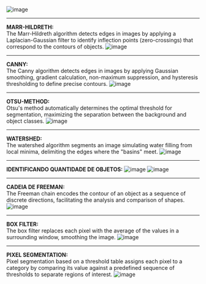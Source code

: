 ![image](https://github.com/user-attachments/assets/fb8e04c9-643e-479b-ba4f-a26f079e0bea)
***
**MARR-HILDRETH:**  
The Marr-Hildreth algorithm detects edges in images by applying a Laplacian-Gaussian filter to identify inflection points (zero-crossings) that correspond to the contours of objects.
![image](https://github.com/user-attachments/assets/ae38bcd5-0774-4e99-b1bf-3142a9cf54f0)
***
**CANNY:**  
The Canny algorithm detects edges in images by applying Gaussian smoothing, gradient calculation, non-maximum suppression, and hysteresis thresholding to define precise contours.
![image](https://github.com/user-attachments/assets/efe6df3c-6a9e-4854-b30d-2528c908b7d9)
***
**OTSU-METHOD:**  
Otsu's method automatically determines the optimal threshold for segmentation, maximizing the separation between the background and object classes.
![image](https://github.com/user-attachments/assets/9e60222d-4c53-4556-8ec3-bc49553bdfa8)
***
**WATERSHED:**  
The watershed algorithm segments an image simulating water filling from local minima, delimiting the edges where the "basins" meet.
![image](https://github.com/user-attachments/assets/78621f91-0d00-486b-ae3d-1640aae7ee87)
***
**IDENTIFICANDO QUANTIDADE DE OBJETOS:**
![image](https://github.com/user-attachments/assets/269a454c-155c-4c92-aedb-f654c12ca0f3)
![image](https://github.com/user-attachments/assets/e8701302-1925-4cac-a535-3c69e5f50b74)
***
**CADEIA DE FREEMAN:**  
The Freeman chain encodes the contour of an object as a sequence of discrete directions, facilitating the analysis and comparison of shapes.
![image](https://github.com/user-attachments/assets/3fbb1127-f74f-46ce-9b88-2c99799a8e76)
***
**BOX FILTER:**  
The box filter replaces each pixel with the average of the values ​​in a surrounding window, smoothing the image.
![image](https://github.com/user-attachments/assets/dd249995-59af-41e8-bb01-56c2fdc9626e)
***
**PIXEL SEGMENTATION:**  
Pixel segmentation based on a threshold table assigns each pixel to a category by comparing its value against a predefined sequence of thresholds to separate regions of interest.
![image](https://github.com/user-attachments/assets/3ec891ed-dd4a-4eca-bc8f-b9c5f0a2bb8a)
